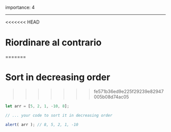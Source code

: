 importance: 4

---

<<<<<<< HEAD
# Riordinare al contrario 
=======
# Sort in decreasing order
>>>>>>> fe571b36ed9e225f29239e82947005b08d74ac05

```js
let arr = [5, 2, 1, -10, 8];

// ... your code to sort it in decreasing order

alert( arr ); // 8, 5, 2, 1, -10
```

